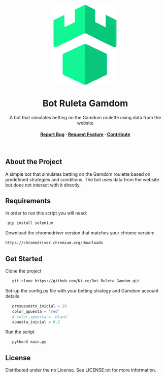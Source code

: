 <div align="center">
  <img src="logo.png" alt="logo" width="200" height="auto" />
  <h1>Bot Ruleta Gamdom</h1>
  
  <p>
    A bot that simulates betting on the Gamdom roulette using data from the website
  </p>
  
<h4>
    <a href="https://github.com/Ki-re/Bot_Ruleta_Gamdom/issues/">Report Bug</a>
  <span> · </span>
    <a href="https://github.com/Ki-re/Bot_Ruleta_Gamdom/issues/">Request Feature</a>
  <span> · </span>
    <a href="https://github.com/Ki-re/Bot_Ruleta_Gamdom/pulls">Contribute</a>
  </h4>
</div>

<br />

<!-- About the Project -->

## About the Project

A simple bot that simulates betting on the Gamdom roulette based on predefined strategies and conditions. The bot uses data from the website but does not interact with it directly.

<!-- Requirements -->

## Requirements

In order to run this script you will need: 

```bash
 pip install selenium
```

Download the chromedriver version that matches your chrome version: 

```bash
https://chromedriver.chromium.org/downloads
```

<!-- Get Started -->

## Get Started

Clone the project

```bash
   git clone https://github.com/Ki-re/Bot_Ruleta_Gamdom.git
```

Set-up the config.py file with your betting strategy and Gamdom account details

```python name=config.py
   presupuesto_inicial = 10
   color_apuesta = 'red'
   # color_apuesta = 'black'
   apuesta_inicial = 0.2
```

Run the script
```bash
   python3 main.py
```

<!-- License -->

## License

Distributed under the no License. See LICENSE.txt for more information.
